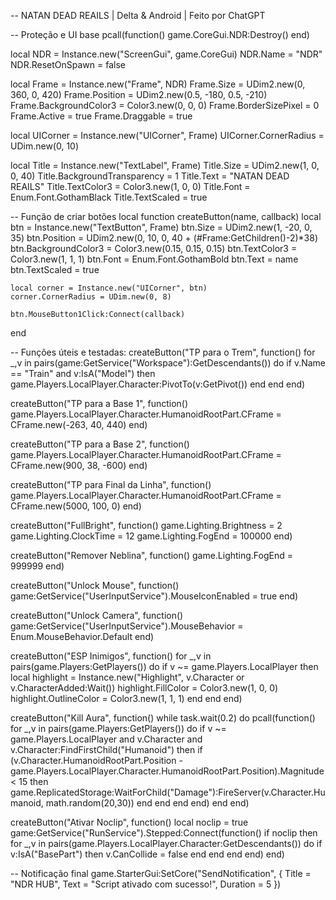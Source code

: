 -- NATAN DEAD REAILS | Delta & Android | Feito por ChatGPT

-- Proteção e UI base
pcall(function() game.CoreGui.NDR:Destroy() end)

local NDR = Instance.new("ScreenGui", game.CoreGui)
NDR.Name = "NDR"
NDR.ResetOnSpawn = false

local Frame = Instance.new("Frame", NDR)
Frame.Size = UDim2.new(0, 360, 0, 420)
Frame.Position = UDim2.new(0.5, -180, 0.5, -210)
Frame.BackgroundColor3 = Color3.new(0, 0, 0)
Frame.BorderSizePixel = 0
Frame.Active = true
Frame.Draggable = true

local UICorner = Instance.new("UICorner", Frame)
UICorner.CornerRadius = UDim.new(0, 10)

local Title = Instance.new("TextLabel", Frame)
Title.Size = UDim2.new(1, 0, 0, 40)
Title.BackgroundTransparency = 1
Title.Text = "NATAN DEAD REAILS"
Title.TextColor3 = Color3.new(1, 0, 0)
Title.Font = Enum.Font.GothamBlack
Title.TextScaled = true

-- Função de criar botões
local function createButton(name, callback)
	local btn = Instance.new("TextButton", Frame)
	btn.Size = UDim2.new(1, -20, 0, 35)
	btn.Position = UDim2.new(0, 10, 0, 40 + (#Frame:GetChildren()-2)*38)
	btn.BackgroundColor3 = Color3.new(0.15, 0.15, 0.15)
	btn.TextColor3 = Color3.new(1, 1, 1)
	btn.Font = Enum.Font.GothamBold
	btn.Text = name
	btn.TextScaled = true

	local corner = Instance.new("UICorner", btn)
	corner.CornerRadius = UDim.new(0, 8)

	btn.MouseButton1Click:Connect(callback)
end

-- Funções úteis e testadas:
createButton("TP para o Trem", function()
	for _,v in pairs(game:GetService("Workspace"):GetDescendants()) do
		if v.Name == "Train" and v:IsA("Model") then
			game.Players.LocalPlayer.Character:PivotTo(v:GetPivot())
		end
	end
end)

createButton("TP para a Base 1", function()
	game.Players.LocalPlayer.Character.HumanoidRootPart.CFrame = CFrame.new(-263, 40, 440)
end)

createButton("TP para a Base 2", function()
	game.Players.LocalPlayer.Character.HumanoidRootPart.CFrame = CFrame.new(900, 38, -600)
end)

createButton("TP para Final da Linha", function()
	game.Players.LocalPlayer.Character.HumanoidRootPart.CFrame = CFrame.new(5000, 100, 0)
end)

createButton("FullBright", function()
	game.Lighting.Brightness = 2
	game.Lighting.ClockTime = 12
	game.Lighting.FogEnd = 100000
end)

createButton("Remover Neblina", function()
	game.Lighting.FogEnd = 999999
end)

createButton("Unlock Mouse", function()
	game:GetService("UserInputService").MouseIconEnabled = true
end)

createButton("Unlock Camera", function()
	game:GetService("UserInputService").MouseBehavior = Enum.MouseBehavior.Default
end)

createButton("ESP Inimigos", function()
	for _,v in pairs(game.Players:GetPlayers()) do
		if v ~= game.Players.LocalPlayer then
			local highlight = Instance.new("Highlight", v.Character or v.CharacterAdded:Wait())
			highlight.FillColor = Color3.new(1, 0, 0)
			highlight.OutlineColor = Color3.new(1, 1, 1)
		end
	end
end)

createButton("Kill Aura", function()
	while task.wait(0.2) do
		pcall(function()
			for _,v in pairs(game.Players:GetPlayers()) do
				if v ~= game.Players.LocalPlayer and v.Character and v.Character:FindFirstChild("Humanoid") then
					if (v.Character.HumanoidRootPart.Position - game.Players.LocalPlayer.Character.HumanoidRootPart.Position).Magnitude < 15 then
						game.ReplicatedStorage:WaitForChild("Damage"):FireServer(v.Character.Humanoid, math.random(20,30))
					end
				end
			end
		end)
	end
end)

createButton("Ativar Noclip", function()
	local noclip = true
	game:GetService("RunService").Stepped:Connect(function()
		if noclip then
			for _,v in pairs(game.Players.LocalPlayer.Character:GetDescendants()) do
				if v:IsA("BasePart") then
					v.CanCollide = false
				end
			end
		end
	end)
end)

-- Notificação final
game.StarterGui:SetCore("SendNotification", {
	Title = "NDR HUB",
	Text = "Script ativado com sucesso!",
	Duration = 5
})
